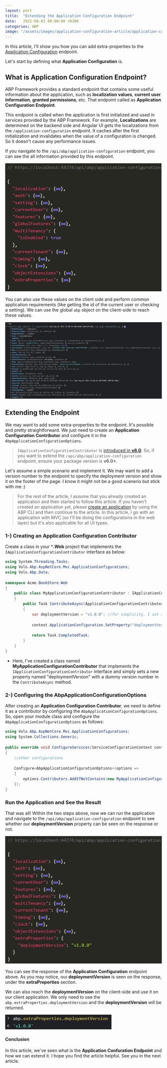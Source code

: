 ```yaml
---
layout: post
title:  "Extending the Application Configuration Endpoint"
date:   2022-08-03 00:00:00 +0300
categories: ABP
image: "/assets/images/application-configuration-article/application-configuration-endpoint.png"
---
```


In this article, I'll show you how you can add extra-properties to the [Application Configuration](https://docs.abp.io/en/abp/latest/API/Application-Configuration) endpoint. 

Let's start by defining what **Application Configuration** is.

## What is Application Configuration Endpoint?

ABP Framework provides a standard endpoint that contains some useful information about the application, such as **localization values**, **current user information**, **granted permissions**, etc. That endpoint called as **Application Configuration Endpoint**.

This endpoint is called when the application is first initialized and used in services provided by the ABP Framework. For example, **Localizations** are determined on the backend side and Angular UI gets the localizations from the `/application-configuration` endpoint. It caches after the first initialization and invalidates when the value of a configuration is changed. So it doesn't cause any performance issues.

If you navigate to the `/api/abp/application-configuration` endpoint, you can see the all information provided by this endpoint.

![](/assets/images/application-configuration-article/application-configuration-endpoint.png)

You can also use these values on the client side and perform common application requirements (like getting the id of the current user or checking a setting). We can use the global `abp` object on the client-side to reach these values.

![](/assets/images/application-configuration-article/application-configuration-js.png)

## Extending the Endpoint

We may want to add some extra-properties to the endpoint. It's possible and pretty straightforward. We just need to create an **Application Configuration Contributor** and configure it in the `AbpApplicationConfigurationOptions`.

> `IApplicationConfigurationContributor` is [introduced in **v6.0**](https://github.com/abpframework/abp/pull/13100). So, if you want to extend the `/api/abp/application-configuration` endpoint, ensure your package version is **v6.0+**.

Let's assume a simple scenario  and implement it. We may want to add a version number to the endpoint to specify the deployment version and show it on the footer of the page. I know it might not be a good scenerio but stick with me :)

> For the rest of the article, I assume that you already created an application and then started to follow this article. If you haven't created an application yet, please [create an application](https://docs.abp.io/en/abp/latest/CLI#new) by using the ABP CLI and then continue to the article. In this article, I go with an application with MVC (so I'll be doing the configurations in the web layer) but it's also applicable for all UI types.

### 1-) Creating an Application Configuration Contributor

Create a class in your ***.Web** project that implements the `IApplicationConfigurationContributor` interface as below:

```csharp
using System.Threading.Tasks;
using Volo.Abp.AspNetCore.Mvc.ApplicationConfigurations;
using Volo.Abp.Data;

namespace Acme.BookStore.Web
{
    public class MyApplicationConfigurationContributor : IApplicationConfigurationContributor
    {
        public Task ContributeAsync(ApplicationConfigurationContributorContext context)
        {
            var deploymentVersion = "v1.0.0"; //for simplicity, I set an random version number

            context.ApplicationConfiguration.SetProperty("deploymentVersion", deploymentVersion);

            return Task.CompletedTask;
        }
    }
}
```

* Here, I've created a class named **MyApplicationConfigurationContributor** that implements the `IApplicationConfigurationContributor` interface and simply sets a new property named "deploymentVersion" with a dummy version number in the `ContributeAsync` method.

### 2-) Configuring the AbpApplicationConfigurationOptions

After creating an **Application Configuration Contributor**, we need to define it as a contributor by configuring the `AbpApplicationConfigurationOptions`. So, open your module class and configure the `AbpApplicationConfigurationOptions` as follows:

```csharp
using Volo.Abp.AspNetCore.Mvc.ApplicationConfigurations;
using System.Collections.Generic;

public override void ConfigureServices(ServiceConfigurationContext context)
{
    //other configurations

    Configure<AbpApplicationConfigurationOptions>(options => 
    {
        options.Contributors.AddIfNotContains(new MyApplicationConfigurationContributor());
    });
}
```

### Run the Application and See the Result

That was all! Within the two steps above, now we can run the application and navigate to the `/api/abp/application-configuration` endpoint to see whether our **deploymentVersion** property can be seen on the response or not.

![](/assets/images/application-configuration-article/deployment-version.png)

You can see the response of the **Application Configuration** endpoint above. As you may notice, our **deploymentVersion** is seen on the response, under the **extraProperties** section. 

We can also reach the **deploymentVersion** on the client-side and use it on our client application. We only need to use the `abp.extraProperties.deploymentVersion` and the **deploymentVersion** will be returned.

![](/assets/images/application-configuration-article/deployment-version-console.png)


#### Conclusion

In this article, we've seen what is the **Application Confuration Endpoint** and how we can extend it. I hope you find the article helpful. See you in the next article.

